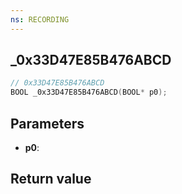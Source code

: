 ```yaml
---
ns: RECORDING
---
```

## _0x33D47E85B476ABCD

```c
// 0x33D47E85B476ABCD
BOOL _0x33D47E85B476ABCD(BOOL* p0);
```


## Parameters
* **p0**: 

## Return value
